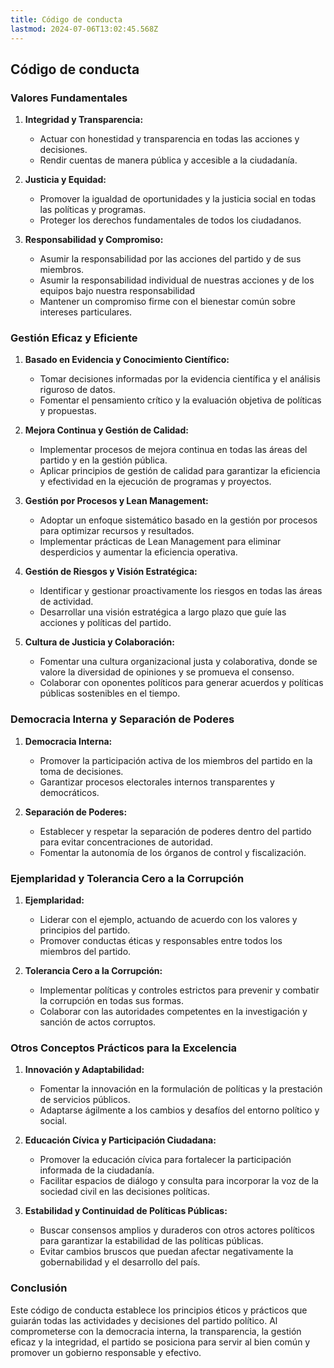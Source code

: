```yaml
---
title: Código de conducta
lastmod: 2024-07-06T13:02:45.568Z
---
```

## Código de conducta

### Valores Fundamentales

1. **Integridad y Transparencia:**
   - Actuar con honestidad y transparencia en todas las acciones y decisiones.
   - Rendir cuentas de manera pública y accesible a la ciudadanía.

2. **Justicia y Equidad:**
   - Promover la igualdad de oportunidades y la justicia social en todas las políticas y programas.
   - Proteger los derechos fundamentales de todos los ciudadanos.

3. **Responsabilidad y Compromiso:**
   - Asumir la responsabilidad por las acciones del partido y de sus miembros.
   - Asumir la responsabilidad individual de nuestras acciones y de los equipos bajo nuestra responsabilidad
   - Mantener un compromiso firme con el bienestar común sobre intereses particulares.

### Gestión Eficaz y Eficiente

1. **Basado en Evidencia y Conocimiento Científico:**
   - Tomar decisiones informadas por la evidencia científica y el análisis riguroso de datos.
   - Fomentar el pensamiento crítico y la evaluación objetiva de políticas y propuestas.

2. **Mejora Continua y Gestión de Calidad:**
   - Implementar procesos de mejora continua en todas las áreas del partido y en la gestión pública.
   - Aplicar principios de gestión de calidad para garantizar la eficiencia y efectividad en la ejecución de programas y proyectos.

3. **Gestión por Procesos y Lean Management:**
   - Adoptar un enfoque sistemático basado en la gestión por procesos para optimizar recursos y resultados.
   - Implementar prácticas de Lean Management para eliminar desperdicios y aumentar la eficiencia operativa.

4. **Gestión de Riesgos y Visión Estratégica:**
   - Identificar y gestionar proactivamente los riesgos en todas las áreas de actividad.
   - Desarrollar una visión estratégica a largo plazo que guíe las acciones y políticas del partido.

5. **Cultura de Justicia y Colaboración:**
   - Fomentar una cultura organizacional justa y colaborativa, donde se valore la diversidad de opiniones y se promueva el consenso.
   - Colaborar con oponentes políticos para generar acuerdos y políticas públicas sostenibles en el tiempo.

### Democracia Interna y Separación de Poderes

1. **Democracia Interna:**
   - Promover la participación activa de los miembros del partido en la toma de decisiones.
   - Garantizar procesos electorales internos transparentes y democráticos.

2. **Separación de Poderes:**
   - Establecer y respetar la separación de poderes dentro del partido para evitar concentraciones de autoridad.
   - Fomentar la autonomía de los órganos de control y fiscalización.

### Ejemplaridad y Tolerancia Cero a la Corrupción

1. **Ejemplaridad:**
   - Liderar con el ejemplo, actuando de acuerdo con los valores y principios del partido.
   - Promover conductas éticas y responsables entre todos los miembros del partido.

2. **Tolerancia Cero a la Corrupción:**
   - Implementar políticas y controles estrictos para prevenir y combatir la corrupción en todas sus formas.
   - Colaborar con las autoridades competentes en la investigación y sanción de actos corruptos.

### Otros Conceptos Prácticos para la Excelencia

1. **Innovación y Adaptabilidad:**
   - Fomentar la innovación en la formulación de políticas y la prestación de servicios públicos.
   - Adaptarse ágilmente a los cambios y desafíos del entorno político y social.

2. **Educación Cívica y Participación Ciudadana:**
   - Promover la educación cívica para fortalecer la participación informada de la ciudadanía.
   - Facilitar espacios de diálogo y consulta para incorporar la voz de la sociedad civil en las decisiones políticas.

3. **Estabilidad y Continuidad de Políticas Públicas:**
   - Buscar consensos amplios y duraderos con otros actores políticos para garantizar la estabilidad de las políticas públicas.
   - Evitar cambios bruscos que puedan afectar negativamente la gobernabilidad y el desarrollo del país.

### Conclusión

Este código de conducta establece los principios éticos y prácticos que guiarán todas las actividades y decisiones del partido político. Al comprometerse con la democracia interna, la transparencia, la gestión eficaz y la integridad, el partido se posiciona para servir al bien común y promover un gobierno responsable y efectivo.
